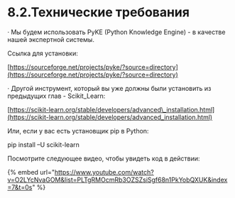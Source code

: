 # 8.2.Технические требования

·        Мы будем использовать PyKE \(Python Knowledge Engine\) - в качестве нашей экспертной системы.

Ссылка для установки:

[https://sourceforge.net/projects/pyke/?source=directory](https://sourceforge.net/projects/pyke/?source=directory)

·        Другой инструмент, который вы уже должны были установить из предыдущих глав - Scikit\_Learn:

[https://scikit-learn.org/stable/developers/advanced\_installation.html](https://scikit-learn.org/stable/developers/advanced_installation.html)

Или, если у вас есть установщик pip в Python:

pip install –U scikit-learn

Посмотрите следующее видео, чтобы увидеть код в действии:

{% embed url="https://www.youtube.com/watch?v=O2LYcNvaGOM&list=PLTgRMOcmRb3OZSZsiSgf68n1PkYobQXUK&index=7&t=0s" %}

### 

